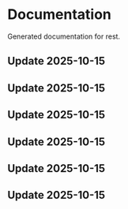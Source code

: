 # Documentation

Generated documentation for rest.

## Update 2025-10-15

## Update 2025-10-15

## Update 2025-10-15

## Update 2025-10-15

## Update 2025-10-15

## Update 2025-10-15
